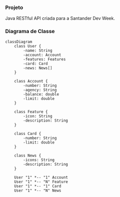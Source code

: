 ### Projeto ###
Java RESTful API criada para a Santander Dev Week.

### Diagrama de Classe ###

```mermaid
classDiagram
    class User {
        -name: String
        -account: Account
        -features: Features
        -card: Card
        -news: News[]
    }

    class Account {
        -number: String
        -agency: String
        -balance: double
        -limit: double
    }

    class Feature {
        -icon: String
        -description: String
    }

    class Card {
        -number: String
        -limit: double
    }

    class News {
        -icons: String
        -description: String
    }

    User "1" *-- "1" Account
    User "1" *-- "N" Feature
    User "1" *-- "1" Card
    User "1" *-- "N" News
```
